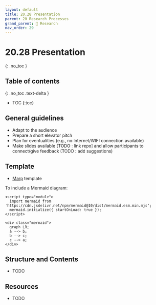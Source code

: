 ```yaml
---
layout: default
title: 20.28 Presentation
parent: 20 Research Processes
grand_parent: 🔎 Research
nav_order: 29
---
```


# 20.28 Presentation
{: .no_toc }

## Table of contents
{: .no_toc .text-delta }

- TOC
{:toc}

## General guidelines

- Adapt to the audience
- Prepare a short elevator pitch
- Plan for eventualities (e.g., no Internet/WIFI connection available)
- Make slides available [TODO : link repo] and allow participants to connect/give feedback (TODO : add suggestions)

## Template

- [Marp](https://github.com/digital-work-lab/slides) template

To include a Mermaid diagram:

```
<script type="module">
  import mermaid from 'https://cdn.jsdelivr.net/npm/mermaid@10/dist/mermaid.esm.min.mjs';
  mermaid.initialize({ startOnLoad: true });
</script>

<div class="mermaid">
  graph LR;
  a --> b;
  b --> c;
  c --> a;
</div>
```

## Structure and Contents

- TODO

## Resources

- TODO
